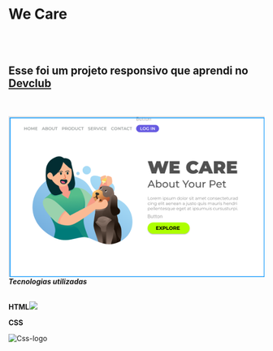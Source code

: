 <h1>We Care</h1>
<br>
<br>
<h2>Esse foi um projeto responsivo que aprendi no <a href="http://rodolfomori.com.br/devclub">Devclub</a></h2>
<br>
<br>
<img src="https://github.com/willians-wil/Projeto-responsivo-we-care/blob/main/Assets/image%20logo%20PC.png?raw=true alt="image-logo" align="right" />
<p><b><i>Tecnologias utilizadas</i></b></p>
<br>
<strong>HTML</strong><img src="https://img.shields.io/badge/html5-%23E34F26.svg?style=for-the-badge&logo=html5&logoColor=white" />
<p><b>CSS</b></p><img src="https://img.shields.io/badge/css3-%231572B6.svg?style=for-the-badge&logo=css3&logoColor=white" alt="Css-logo" />



